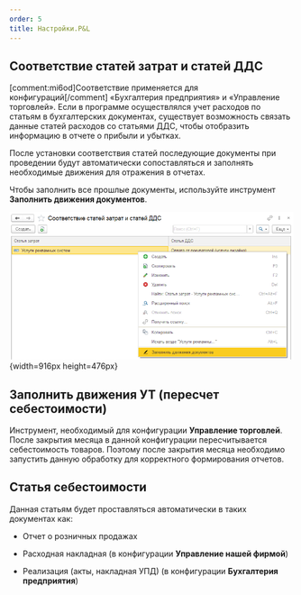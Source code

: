 ```yaml
---
order: 5
title: Настройки.P&L
---
```


## Соответствие статей затрат и статей ДДС

[comment:mi6od]Соответствие применяется для конфигураций[/comment] «Бухгалтерия предприятия» и «Управление торговлей». Если в программе осуществлялся учет расходов по статьям в бухгалтерских документах, существует возможность связать данные статей расходов со статьями ДДС, чтобы отобразить информацию в отчете о прибыли и убытках.

После установки соответствия статей последующие документы при проведении будут автоматически сопоставляться и заполнять необходимые движения для отражения в отчетах.

Чтобы заполнить все прошлые документы, используйте инструмент **Заполнить движения документов**.

![](./nastroyki-p-l.png){width=916px height=476px}



## Заполнить движения УТ (пересчет себестоимости)

Инструмент, необходимый для конфигурации **Управление торговлей**. После закрытия месяца в данной конфигурации пересчитывается себестоимость товаров. Поэтому после закрытия месяца необходимо запустить данную обработку для корректного формирования отчетов.

## Статья себестоимости

Данная статьям будет проставляться автоматически в таких документах как:

-  Отчет о розничных продажах

-  Расходная накладная (в конфигурации **Управление нашей фирмой**)

-  Реализация (акты, накладная УПД) (в конфигурации **Бухгалтерия предприятия**)
